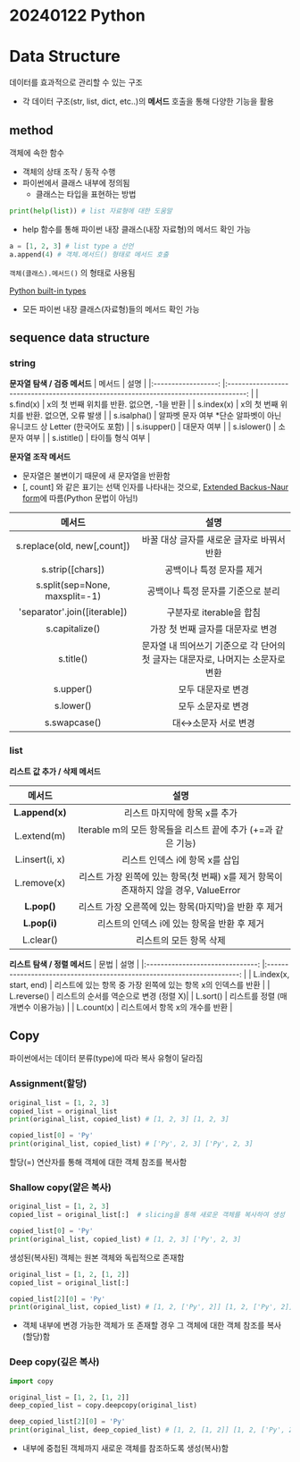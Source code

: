 # 20240122 Python

# Data Structure
데이터를 효과적으로 관리할 수 있는 구조
- 각 데이터 구조(str, list, dict, etc..)의 **메서드** 호출을 통해 다양한 기능을 활용
## method
객체에 속한 함수
- 객체의 상태 조작 / 동작 수행
- 파이썬에서 클래스 내부에 정의됨
  - 클래스는 타입을 표현하는 방법
```python
print(help(list)) # list 자료형에 대한 도움말
```
- help 함수를 통해 파이썬 내장 클래스(내장 자료형)의 메서드 확인 가능
```python
a = [1, 2, 3] # list type a 선언
a.append(4) # 객체.메서드() 형태로 메서드 호출
```
```객체(클래스).메서드()``` 의 형태로 사용됨

[Python built-in types](https://docs.python.org/3/library/stdtypes.html#str)
- 모든 파이썬 내장 클래스(자료형)들의 메서드 확인 가능


## sequence data structure
### string
**문자열 탐색 / 검증 메서드** 
|        메서드      	|                                         설명                                        	|
|:------------------:	|:-----------------------------------------------------------------------------------:	|
|      s.find(x)     	|     x의   첫 번째 위치를 반환. 없으면,   -1을 반환                                  	|
|      s.index(x)    	|     x의   첫 번째 위치를 반환. 없으면,   오류 발생                                  	|
|     s.isalpha()    	|     알파벳 문자 여부      *단순 알파벳이 아닌 유니코드 상 Letter (한국어도 포함)    	|
|     s.isupper()    	|     대문자 여부                                                                     	|
|     s.islower()    	|     소문자   여부                                                                   	|
|     s.istitle()    	|     타이틀   형식 여부                                                              	|

**문자열 조작 메서드**
- 문자열은 불변이기 때문에 새 문자열을 반환함
- [, count] 와 같은 표기는 선택 인자를 나타내는 것으로, [Extended Backus-Naur form](https://en.wikipedia.org/wiki/Extended_Backus%E2%80%93Naur_formview=msvc-170)에 따름(Python 문법이 아님!)

|                  메서드                 	|                                              설명                                            	|
|:---------------------------------------:	|:--------------------------------------------------------------------------------------------:	|
|       s.replace(old,   new[,count])     	|     바꿀 대상 글자를 새로운 글자로 바꿔서 반환                                               	|
|             s.strip([chars])            	|     공백이나 특정 문자를 제거                                                                	|
|     s.split(sep=None,   maxsplit=-1)    	|     공백이나 특정 문자를 기준으로 분리                                                       	|
|       'separator'.join([iterable])      	|     구분자로 iterable을   합침                                                               	|
|              s.capitalize()             	|     가장   첫 번째   글자를   대문자로   변경                                                	|
|                 s.title()               	|     문자열 내 띄어쓰기 기준으로 각 단어의 첫 글자는 대문자로,      나머지는 소문자로 변환    	|
|                 s.upper()               	|     모두   대문자로 변경                                                                     	|
|                 s.lower()               	|     모두   소문자로 변경                                                                     	|
|               s.swapcase()              	|     대↔소문자 서로 변경                                                                      	|

### list
**리스트 값 추가 / 삭제 메서드**

|          메서드         	|                                                   설명                                                  	|
|:-----------------------:	|:-------------------------------------------------------------------------------------------------------:	|
|        **L.append(x)**      	|     리스트   마지막에 항목 x를   추가                                                                   	|
|        L.extend(m)      	|     Iterable m의   모든 항목들을 리스트 끝에 추가 (+=과   같은 기능)                                    	|
|     L.insert(i,   x)    	|     리스트   인덱스 i에 항목 x를 삽입                                                                   	|
|        L.remove(x)      	|     리스트   가장 왼쪽에 있는 항목(첫 번째)   x를   제거     항목이 존재하지 않을 경우,   ValueError    	|
|          **L.pop()**        	|     리스트   가장 오른쪽에 있는 항목(마지막)을   반환 후 제거                                           	|
|         **L.pop(i)**        	|     리스트의 인덱스 i에   있는 항목을 반환 후 제거                                                      	|
|         L.clear()       	|     리스트의 모든 항목 삭제                                                                             	|


**리스트 탐색 / 정렬 메서드**
|               문법              	|                                   설명                                 	|
|:-------------------------------:	|:----------------------------------------------------------------------:	|
|     L.index(x,   start, end)    	|     리스트에   있는 항목 중 가장 왼쪽에 있는 항목 x의 인덱스를 반환    	|
|            L.reverse()          	|     리스트의 순서를 역순으로 변경 (정렬 X)|
|             L.sort()            	|     리스트를 정렬 (매개변수   이용가능)                                	|
|            L.count(x)           	|     리스트에서 항목   x의 개수를 반환                                  	|


## Copy
파이썬에서는 데이터 분류(type)에 따라 복사 유형이 달라짐

### Assignment(할당)
```python
original_list = [1, 2, 3]
copied_list = original_list
print(original_list, copied_list) # [1, 2, 3] [1, 2, 3]

copied_list[0] = 'Py'
print(original_list, copied_list) # ['Py', 2, 3] ['Py', 2, 3]
```
할당(=) 연산자를 통해 객체에 대한 객체 참조를 복사함
### Shallow copy(얕은 복사)
```python
original_list = [1, 2, 3]
copied_list = original_list[:]  # slicing을 통해 새로운 객체를 복사하여 생성

copied_list[0] = 'Py'
print(original_list, copied_list) # [1, 2, 3] ['Py', 2, 3]
```
생성된(복사된) 객체는 원본 객체와 독립적으로 존재함
```python
original_list = [1, 2, [1, 2]]
copied_list = original_list[:]

copied_list[2][0] = 'Py'
print(original_list, copied_list) # [1, 2, ['Py', 2]] [1, 2, ['Py', 2]]
```
- 객체 내부에 변경 가능한 객체가 또 존재할 경우 그 객체에 대한 객체 참조를 복사(할당)함
### Deep copy(깊은 복사)
```python
import copy

original_list = [1, 2, [1, 2]]
deep_copied_list = copy.deepcopy(original_list)

deep_copied_list[2][0] = 'Py'
print(original_list, deep_copied_list) # [1, 2, [1, 2]] [1, 2, ['Py', 2]]
```
- 내부에 중첩된 객체까지 새로운 객체를 참조하도록 생성(복사)함